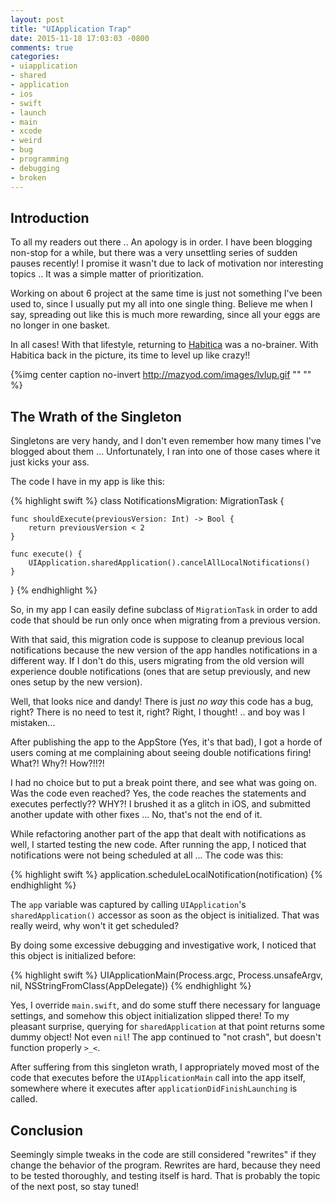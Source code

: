 ```yaml
---
layout: post
title: "UIApplication Trap"
date: 2015-11-18 17:03:03 -0800
comments: true
categories: 
- uiapplication
- shared
- application
- ios
- swift
- launch
- main
- xcode
- weird
- bug
- programming
- debugging
- broken
---
```


## Introduction

To all my readers out there .. An apology is in order. I have been blogging non-stop for a while, but there was a very unsettling series of sudden pauses recently! I promise it wasn't due to lack of motivation nor interesting topics .. It was a simple matter of prioritization.

Working on about 6 project at the same time is just not something I've been used to, since I usually put my all into one single thing. Believe me when I say, spreading out like this is much more rewarding, since all your eggs are no longer in one basket.

In all cases! With that lifestyle, returning to [Habitica](http://habitica.com) was a no-brainer. With Habitica back in the picture, its time to level up like crazy!!

{%img center caption no-invert http://mazyod.com/images/lvlup.gif "" "" %}

## The Wrath of the Singleton

Singletons are very handy, and I don't even remember how many times I've blogged about them ... Unfortunately, I ran into one of those cases where it just kicks your ass.

The code I have in my app is like this:

{% highlight swift %}
class NotificationsMigration: MigrationTask {
    
    func shouldExecute(previousVersion: Int) -> Bool {
        return previousVersion < 2
    }
    
    func execute() {
        UIApplication.sharedApplication().cancelAllLocalNotifications()
    }
}
{% endhighlight %}

So, in my app I can easily define subclass of `MigrationTask` in order to add code that should be run only once when migrating from a previous version. 

With that said, this migration code is suppose to cleanup previous local notifications because the new version of the app handles notifications in a different way. If I don't do this, users migrating from the old version will experience double notifications (ones that are setup previously, and new ones setup by the new version).

Well, that looks nice and dandy! There is just _no way_ this code has a bug, right? There is no need to test it, right? Right, I thought! .. and boy was I mistaken...

After publishing the app to the AppStore (Yes, it's that bad), I got a horde of users coming at me complaining about seeing double notifications firing! What?! Why?! How?!!?!

I had no choice but to put a break point there, and see what was going on. Was the code even reached? Yes, the code reaches the statements and executes perfectly?? WHY?! I brushed it as a glitch in iOS, and submitted another update with other fixes ... No, that's not the end of it.

While refactoring another part of the app that dealt with notifications as well, I started testing the new code. After running the app, I noticed that notifications were not being scheduled at all ... The code was this:

{% highlight swift %}
application.scheduleLocalNotification(notification)
{% endhighlight %}

The `app` variable was captured by calling `UIApplication`'s `sharedApplication()` accessor as soon as the object is initialized. That was really weird, why won't it get scheduled?

By doing some excessive debugging and investigative work, I noticed that this object is initialized before:

{% highlight swift %}
UIApplicationMain(Process.argc, Process.unsafeArgv, nil, NSStringFromClass(AppDelegate))
{% endhighlight %}

Yes, I override `main.swift`, and do some stuff there necessary for language settings, and somehow this object initialization slipped there! To my pleasant surprise, querying for `sharedApplication` at that point returns some dummy object! Not even `nil`! The app continued to "not crash", but doesn't function properly `>_<`.

After suffering from this singleton wrath, I appropriately moved most of the code that executes before the `UIApplicationMain` call into the app itself, somewhere where it executes after `applicationDidFinishLaunching` is called.

## Conclusion

Seemingly simple tweaks in the code are still considered "rewrites" if they change the behavior of the program. Rewrites are hard, because they need to be tested thoroughly, and testing itself is hard. That is probably the topic of the next post, so stay tuned!
